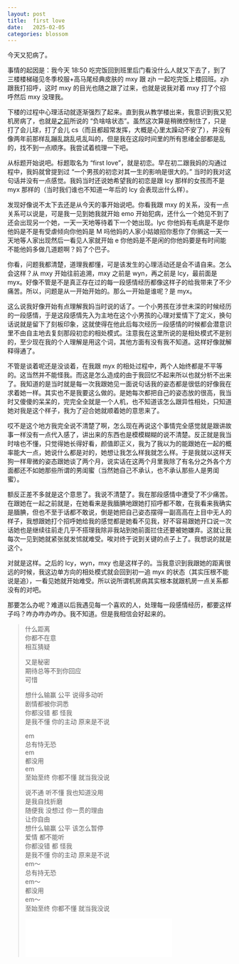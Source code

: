 ```yaml
---
layout: post
title:  first love
date:   2025-02-05
categories: blossom
---
```


今天又犯病了。

事情的起因是：我今天 18:50 吃完饭回到班里后门看没什么人就又下去了，到了三楼楼梯碰见冬季校服+高马尾经典皮肤的 mxy 跟 zjh 一起吃完饭上楼回班。zjh 跟我打招呼，这时 mxy 的目光也随之跟了过来，也就是说我对着 mxy 打了个招呼然后 mxy 没理我。

下楼的过程中心理活动就逐渐强烈了起来。直到我从教学楼出来，我意识到我又犯机房病了，也就是[之前](https://blog.lyccrius.site/blossom/2024-12-21)所说的 “负啥啥状态”。虽然这次算是稍微控制住了，只是打了会儿球，打了会儿 cs（而且都超常发挥，大概是心里太躁动不安了），并没有像两年前那样乱蹦乱跳乱吼乱叫的，但是我在这段时间里的所有思绪全部都是乱的，找不到一点顺序。我尝试着梳理一下吧。

从标题开始说吧。标题取名为 “first love”，就是初恋。早在初二跟我妈的沟通过程中，我妈就曾提到过 “一个男孩的初恋对其一生的影响是很大的。” 当时的我对这句话并没有一点感觉。我妈当时还说她希望我的初恋是跟 lcy 那样的女孩而不是 myx 那样的（当时我们谁也不知道一年后的 lcy 会表现出什么样）。

发现好像说不太下去还是从今天的事开始说吧。你看我跟 mxy 的关系，没有一点关系可以说是，可是我一见到她我就开始 emo 开始犯病，还什么一个她见不到了还会出现另一个她，一天一天地等待着下一个她出现。lyc 你他妈有毛病是不是你他妈是不是有受虐倾向你他妈是 M 吗他妈的人家小姑娘招你惹你了你搁这一天一天地等人家出现然后一看见人家就开始 e 你他妈是不是闲的你他妈要是有时间能不能他妈多做几道题啊？妈了个巴子。

你看，问题我都清楚，道理我都懂，可是该发生的心理活动还是会不请自来。怎么会这样？从 mxy 开始往前追溯，mxy 之前是 wyn，再之前是 lcy，最前面是 myx。好像不管是不是真正存在过的每一段感情经历都像这样子的给我带来了不少痛苦。所以，问题是从一开始开始的。那么一开始是谁呢？是 myx。

这么说我好像开始有点理解我妈当时说的话了。一个小男孩在涉世未深的时候经历的一段感情，于是这段感情先入为主地在这个小男孩的心理对爱情下了定义，换句话说就是留下了刻板印象，这就使得在他此后每次经历一段感情的时候都会潜意识里不由自主地去复刻那段初恋的相处模式。注意我在这里所说的是相处模式不是别的，至少现在我的个人理解是用这个词，其他方面有没有我不知道。这样好像就解释得通了。

不管是谈着呢还是没谈着，在我跟 myx 的相处过程中，两个人始终都是不平等的。这当然并不能怪我。而这是怎么造成的由于我回忆不起来所以也就分析不出来了。我知道的是当时就是每一次我跟她见一面说句话我的姿态都是很低的好像我在求着她一样。其实也不是我要这么做的。是她每次都把自己的姿态放的很高，我当时又傻傻的呆呆的，完完全全就是一个人机，也不知道该怎么跟异性相处，只知道她对我是这个样子，我为了迎合她就顺着她的意思来了。

哎不是这个地方我完全说不清楚了啊，怎么现在再说这个事情完全感觉就是跟讲故事一样没有一点代入感了，讲出来的东西也是模模糊糊的说不清楚。反正就是我当时啥也不懂，只觉得她长得好看，颜值即正义，我为了我以为的能跟她在一起的概率能大一点，她说什么都是对的，她想让我怎么样我就怎么样。于是我就以这样天狗一样卑微的姿态跟她谈了两个月，说实话在这两个月里我除了有名分之外各个方面都还不如她那些所谓的男闺蜜（当然她自己不承认，也不承认那些人是男闺蜜）。

额反正差不多就是这个意思了。我说不清楚了。我在那段感情中遭受了不少痛苦。在跟她在一起之前就是，在她看来是我腼腆地跟她打招呼都不敢，在我看来我确实是腼腆，但也不至于话都不敢说，倒是她把自己姿态摆得一副高高在上目中无人的样子，我想跟她打个招呼她给我的感觉都是她看不见我，好不容易跟她开口说一次话她也是继续往前走几乎不搭理我除非我站到她前面拦住还要被她嫌弃。这就让我每次一见到她就紧张就发怵就难受。唉对终于说到关键的点子上了。我想说的就是这个。

对就是这样。之后的 lcy，wyn，mxy 也是这样子的。当我意识到我跟她的距离很远的时候，我这边单方向的相处模式就会回到初一追 myx 的状态（其实压根不能说是追），一看见她就开始难受。所以说所谓机房病其实根本就跟机房一点关系都没有的对吧。

那要怎么办呢？难道以后我遇见每一个喜欢的人，处理每一段感情经历，都要这样子吗？咋办咋办咋办。我不知道。但是我相信会好起来的。

>   什么距离  
>   你都不在意  
>   相互猜疑  
>   
>   又是秘密  
>   期待总等不到你回应  
>   可惜  
>   
>   想什么输赢 公平 说得多动听  
>   剧情都被你洞悉  
>   你都没错 都 怪我  
>   是我不懂 你的主动 原来是不说  
>   
>   em  
>   总有恃无恐  
>   em  
>   都没用  
>   em  
>   至始至终 你都不懂 就当我没说  
>   
>   说不通 听不懂 我也知道没用  
>   是我自找折磨  
>   随便我 没想过 你一贯的理由  
>   让你自由  
>   想什么输赢 公平 该怎么暂停  
>   爱情 都不能听  
>   你都没错 都 怪我  
>   是我不懂 你的主动 原来是不说  
>   em～  
>   总有持无恐  
>   em～  
>   都没用  
>   em～  
>   至始至终 你都不懂 就当我没说  
>
>   <iframe frameborder="no" border="0" marginwidth="0" marginheight="0" width=330 height=86 src="//music.163.com/outchain/player?type=2&id=2604741738&auto=0&height=66"></iframe>